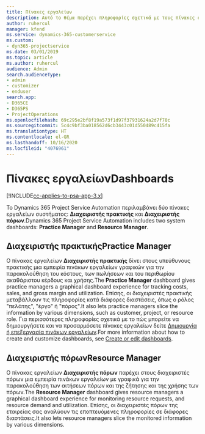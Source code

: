 ```yaml
---
title: Πίνακες εργαλείων
description: Αυτό το θέμα παρέχει πληροφορίες σχετικά με τους πίνακες εργαλείων αναφοράς που περιλαμβάνονται στο Dynamics 365 Project Service Automation.
author: ruhercul
manager: kfend
ms.service: dynamics-365-customerservice
ms.custom:
- dyn365-projectservice
ms.date: 03/01/2019
ms.topic: article
ms.author: ruhercul
audience: Admin
search.audienceType:
- admin
- customizer
- enduser
search.app:
- D365CE
- D365PS
- ProjectOperations
ms.openlocfilehash: 69c295e2bf8f19a573f1d97f37931624a2d7f70c
ms.sourcegitcommit: 5c4c9bf3ba018562d6cb3443c01d550489c415fa
ms.translationtype: HT
ms.contentlocale: el-GR
ms.lasthandoff: 10/16/2020
ms.locfileid: "4076961"
---
```

# <a name="dashboards"></a><span data-ttu-id="7373f-103">Πίνακες εργαλείων</span><span class="sxs-lookup"><span data-stu-id="7373f-103">Dashboards</span></span>

[!INCLUDE[cc-applies-to-psa-app-3.x](../includes/cc-applies-to-psa-app-3x.md)]

<span data-ttu-id="7373f-104">Το Dynamics 365 Project Service Automation περιλαμβάνει δύο πίνακες εργαλείων συστήματος: **Διαχειριστής πρακτικής** και **Διαχειριστής πόρων**.</span><span class="sxs-lookup"><span data-stu-id="7373f-104">Dynamics 365 Project Service Automation includes two system dashboards: **Practice Manager** and **Resource Manager**.</span></span>

## <a name="practice-manager"></a><span data-ttu-id="7373f-105">Διαχειριστής πρακτικής</span><span class="sxs-lookup"><span data-stu-id="7373f-105">Practice Manager</span></span> 

<span data-ttu-id="7373f-106">Ο πίνακας εργαλείων **Διαχειριστής πρακτικής** δίνει στους υπεύθυνους πρακτικής μια εμπειρία πινάκων εργαλείων γραφικών για την παρακολούθηση του κόστους, των πωλήσεων και του περιθωρίου ακαθάριστου κέρδους και χρήσης.</span><span class="sxs-lookup"><span data-stu-id="7373f-106">The **Practice Manager** dashboard gives practice managers a graphical dashboard experience for tracking costs, sales, and gross margin and utilization.</span></span> <span data-ttu-id="7373f-107">Επίσης, οι διαχειριστές πρακτικής μεταβάλλουν τις πληροφορίες κατά διάφορες διαστάσεις, όπως ο ρόλος "πελάτης", "έργο" ή "πόρος".</span><span class="sxs-lookup"><span data-stu-id="7373f-107">It also lets practice managers slice the information by various dimensions, such as customer, project, or resource role.</span></span> <span data-ttu-id="7373f-108">Για περισσότερες πληροφορίες σχετικά με το πώς μπορείτε να δημιουργήσετε και να προσαρμόσετε πίνακες εργαλείων δείτε [Δημιουργία ή επεξεργασία πινάκων εργαλείων](https://docs.microsoft.com/dynamics365/customerengagement/on-premises/customize/create-edit-dashboards).</span><span class="sxs-lookup"><span data-stu-id="7373f-108">For more information about how to create and customize dashboards, see [Create or edit dashboards](https://docs.microsoft.com/dynamics365/customerengagement/on-premises/customize/create-edit-dashboards).</span></span>

## <a name="resource-manager"></a><span data-ttu-id="7373f-109">Διαχειριστής πόρων</span><span class="sxs-lookup"><span data-stu-id="7373f-109">Resource Manager</span></span> 

<span data-ttu-id="7373f-110">Ο πίνακας εργαλείων **Διαχειριστής πόρων** παρέχει στους διαχειριστές πόρων μια εμπειρία πινάκων εργαλείων με γραφικά για την παρακολούθηση των αιτήσεων πόρων και της ζήτησης και της χρήσης των πόρων.</span><span class="sxs-lookup"><span data-stu-id="7373f-110">The **Resource Manager** dashboard gives resource managers a graphical dashboard experience for monitoring resource requests, and resource demand and utilization.</span></span> <span data-ttu-id="7373f-111">Επίσης, οι διαχειριστές πόρων της εταιρείας σας αναλύουν τις εποπτευόμενες πληροφορίες σε διάφορες διαστάσεις.</span><span class="sxs-lookup"><span data-stu-id="7373f-111">It also lets resource managers slice the monitored information by various dimensions.</span></span>
